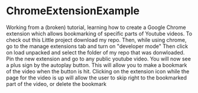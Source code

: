 # ChromeExtensionExample
Working from a (broken) tutorial, learning how to create a Google Chrome extension which allows bookmarking of specific parts of Youtube videos.
To check out this Little project download my repo.
Then, while using chrome, go to the manage extensions tab and turn on "developer mode"
Then click on load unpacked and select the folder of my repo that was donwloaded.
Pin the new extension and go to any public youtube video.
You will now see a plus sign by the autoplay button. This will allow you to make a bookmark of the video when the button is hit.
Clicking on the extension icon while the page for the video is up will allow the user to skip right to the bookmarked part of the video, or delete the bookmark
